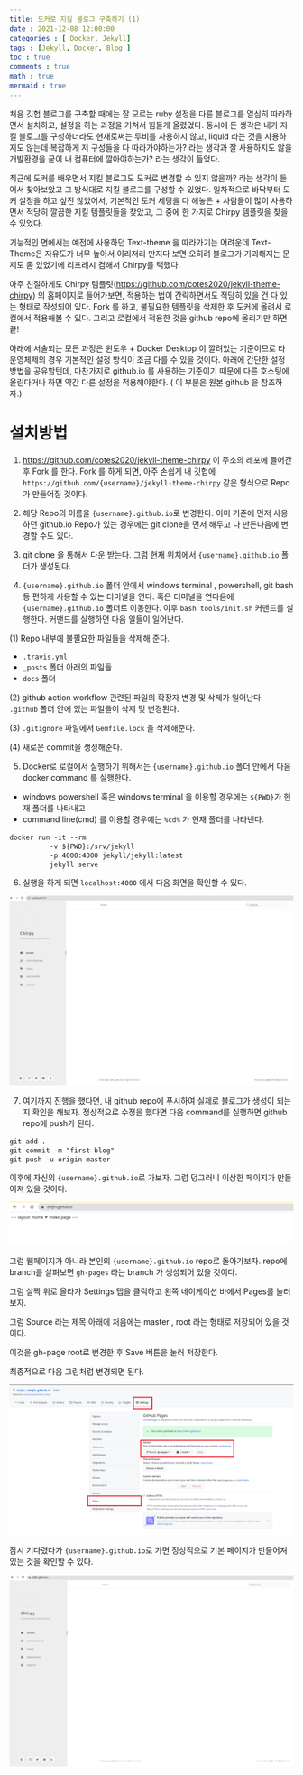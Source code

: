 ```yaml
---
title: 도커로 지킬 블로그 구축하기 (1)
date : 2021-12-08 12:00:00
categories : [ Docker, Jekyll]
tags : [Jekyll, Docker, Blog ]
toc : true
comments : true
math : true
mermaid : true
---
```



처음 깃헙 블로그를 구축할 때에는 잘 모르는 ruby 설정을 다른 블로그를 열심히 따라하면서 설치하고, 설정을 하는 과정을 거쳐서 힘들게 올렸었다. 동시에 든 생각은 내가 지킬 블로그를 구성하더라도 현재로써는 루비를 사용하지 않고, liquid 라는 것을 사용하지도 않는데 복잡하게 저 구성들을 다 따라가야하는가? 라는 생각과 잘 사용하지도 않을 개발환경을 굳이 내 컴퓨터에 깔아야하는가? 라는 생각이 들었다. 

최근에 도커를 배우면서 지킬 블로그도 도커로 변경할 수 있지 않을까? 라는 생각이 들어서 찾아보았고 그 방식대로 지킬 블로그를 구성할 수 있었다. 일차적으로 바닥부터 도커 설정을 하고 싶진 않았어서, 기본적인 도커 세팅을 다 해놓은 + 사람들이 많이 사용하면서 적당히 깔끔한 지킬 템플릿들을 찾았고, 그 중에 한 가지로 Chirpy 템플릿을 찾을 수 있었다. 

기능적인 면에서는 예전에 사용하던 Text-theme 을 따라가기는 어려운데 Text-Theme은 자유도가 너무 높아서 이리저리 만지다 보면 오히려 블로그가 기괴해지는 문제도 좀 있었기에 리프레시 겸해서 Chirpy를 택했다. 


아주 친절하게도 Chirpy 템플릿(https://github.com/cotes2020/jekyll-theme-chirpy) 의 홈페이지로 들어가보면, 적용하는 법이 간략하면서도 적당히 있을 건 다 있는 형태로 작성되어 있다. Fork 를 하고, 불필요한 템플릿을 삭제한 후 도커에 올려서 로컬에서 적용해볼 수 있다. 그리고 로컬에서 적용한 것을 github repo에 올리기만 하면 끝! 


아래에 서술되는 모든 과정은 윈도우 + Docker Desktop 이 깔려있는 기준이므로 타 운영체제의 경우 기본적인 설정 방식이 조금 다를 수 있을 것이다. 아래에 간단한 설정 방법을 공유할텐데, 마찬가지로 github.io 를 사용하는 기준이기 때문에 다른 호스팅에 올린다거나 하면 약간 다른 설정을 적용해야한다. ( 이 부분은 원본 github 을 참조하자.)


# 설치방법
1. https://github.com/cotes2020/jekyll-theme-chirpy 이 주소의 레포에 들어간 후 Fork 를 한다. 
Fork 를 하게 되면, 아주 손쉽게 내 깃헙에  `https://github.com/{username}/jekyll-theme-chirpy` 같은 형식으로 Repo가 만들어질 것이다. 

2. 해당 Repo의 이름을 `{username}.github.io`로 변경한다. 이미 기존에 먼저 사용하던 github.io Repo가 있는 경우에는 git clone을 먼저 해두고 다 만든다음에 변경할 수도 있다. 

3. git clone 을 통해서 다운 받는다. 그럼 현재 위치에서 `{username}.github.io` 폴더가 생성된다.

4. `{username}.github.io` 폴더 안에서 windows terminal , powershell, git bash 등 편하게 사용할 수 있는 터미널을 연다. 
혹은 터미널을 연다음에 `{username}.github.io` 폴더로 이동한다. 
이후 `bash tools/init.sh` 커맨드를 실행한다. 커맨드를 실행하면 다음 일들이 일어난다. 

  (1) Repo 내부에 불필요한 파일들을 삭제해 준다. 
  * `.travis.yml`
  * `_posts` 폴더 아래의 파일들
  * `docs` 폴더 

  (2) github action workflow 관련된 파일의 확장자 변경 및 삭제가 일어난다. `.github` 폴더 안에 있는 파일들이 삭제 및 변경된다. 

  (3) `.gitignore` 파일에서 `Gemfile.lock` 을 삭제해준다. 

  (4) 새로운 commit을 생성해준다. 

5. Docker로 로컬에서 실행하기 위해서는 `{username}.github.io` 폴더 안에서 다음 docker command 를 실행한다. 

- windows powershell 혹은 windows terminal 을 이용할 경우에는 `${PWD}`가 현재 폴더를 나타내고 
- command line(cmd) 를 이용할 경우에는 `%cd%` 가 현재 폴더를 나타낸다. 

``` 
docker run -it --rm
          -v ${PWD}:/srv/jekyll
          -p 4000:4000 jekyll/jekyll:latest
          jekyll serve
```

6. 실행을 하게 되면 `localhost:4000` 에서 다음 화면을 확인할 수 있다. 


![chirpy_000](../post_images/20211208/chirpy_000.png?raw=true)


7. 여기까지 진행을 했다면, 내 github repo에 푸시하여 실제로 블로그가 생성이 되는지 확인을 해보자. 정상적으로 수정을 했다면 다음 command를 실행하면 github repo에 push가 된다. 

```
git add . 
git commit -m "first blog"
git push -u origin master
```

이후에 자신의 `{username}.github.io`로 가보자. 
그럼 덩그러니 이상한 페이지가 만들어져 있을 것이다. 


![chirpy_001](../post_images/20211208/chirpy_001.png?raw=true)


그럼 웹페이지가 아니라 본인의 `{username}.github.io` repo로 돌아가보자. 
repo에 branch를 살펴보면 `gh-pages` 라는 branch 가 생성되어 있을 것이다. 

그럼 살짝 위로 올라가 Settings 탭을 클릭하고 왼쪽 네이게이션 바에서 Pages를 눌러보자. 

그럼 Source 라는 제목 아래에 
처음에는 master , root 라는 형태로 저장되어 있을 것이다. 

이것을 gh-page root로 변경한 후 Save 버튼을 눌러 저장한다. 

최종적으로 다음 그림처럼 변경되면 된다. 


![chirpy_002](../post_images/20211208/chirpy_002.png?raw=true)


잠시 기다렸다가 `{username}.github.io`로 가면 정상적으로 기본 페이지가 만들어져 있는 것을 확인할 수 있다. 


![chirpy_003](../post_images/20211208/chirpy_003.png?raw=true)



